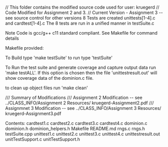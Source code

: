 // This folder contains the modified source code used for user: kruegerd
//			Code Modified for Assignment 2 and 3. 
//			Current Version - Assignment 3 -- see source control for other versions
8 Tests are created unittests[1-4].c and cardtest[1-4].c
The 8 tests are run in a unified manner in testSuite.c

Note Code is gcc/g++ c11 standard compliant.  See Makefile for command details

Makefile provided:

To Build type 'make testSuite'
to run type 'testSuite' 

To Run the test suite and generate coverage and capture output data 
run 'make testALL'.  If this option is chosen then the file 'unittestresult.out' will
show coverage data of the dominion.c file.

to clean up object files run 'make clean'


/// Summary of Modifications
///		Assignment 2 Modification -- see ../CLASS_INFO/Assignment 2 Resources/ kruegerd-Assignment2.pdf
///		Assignmnet 3 Modification  -- see ../CLASS_INFO/Assignment 3 Resources/ kruegerd-Assignment3.pdf

Contents:
cardtest1.c
cardtest2.c
cardtest3.c
cardtest4.c
dominion.c
dominion.h
dominion_helpers.h
Makefile
README.md
rngs.c
rngs.h
testSuite.cpp
unittest1.c
unittest2.c
unittest3.c
unittest4.c
unittestresult.out
unitTestSupport.c
unitTestSupport.h

